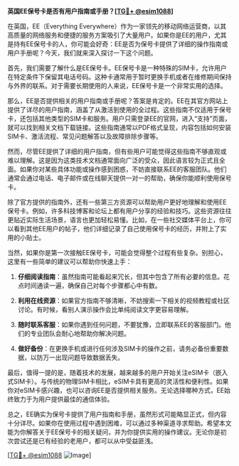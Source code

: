 **英国EE保号卡是否有用户指南或手册？[[TG💪+ @esim1088](https://t.me/s/esim1088)]**

在英国，EE（Everything Everywhere）作为一家领先的移动网络运营商，以其高质量的网络服务和便捷的服务方案吸引了大量用户。如果你是EE的用户，尤其是持有EE保号卡的人，你可能会好奇：EE是否为保号卡提供了详细的操作指南或用户手册呢？今天，我们就来深入探讨一下这个问题。

首先，我们需要了解什么是EE保号卡。EE保号卡是一种特殊的SIM卡，允许用户在特定条件下保留其电话号码。这种卡通常用于暂时更换手机或者在维修期间保持与外界的联系。对于需要长期使用的人来说，EE保号卡是一个非常实用的选择。

那么，EE是否提供相关的用户指南或手册呢？答案是肯定的。EE在其官方网站上提供了详尽的用户指南，涵盖了从激活到使用的全过程。这些指南不仅适用于保号卡，还包括其他类型的SIM卡和服务。用户只需登录EE的官网，进入“支持”页面，就可以找到相关文档下载链接。这些指南通常以PDF格式呈现，内容包括如何安装SIM卡、激活流程、常见问题解答以及故障排除步骤等。

然而，尽管EE提供了详细的用户指南，但有些用户可能觉得这些指南不够直观或难以理解。这是因为这类技术文档通常面向广泛的受众，因此语言较为正式且全面。如果你对某些具体功能或操作感到困惑，不妨直接联系EE的客服团队。他们通常会通过电话、电子邮件或在线聊天提供一对一的帮助，确保你能顺利使用保号卡。

除了官方提供的指南外，还有一些第三方资源可以帮助用户更好地理解和使用EE保号卡。例如，许多科技博客和论坛上都有用户分享的经验和技巧。这些资源往往更贴近实际生活场景，语言也更加轻松易懂。比如，在一些社交媒体平台上，你可以看到其他EE用户的帖子，他们详细记录了自己使用保号卡的经历，并附上了实用的小贴士。

当然，如果你是第一次接触EE保号卡，可能会觉得整个过程有些复杂。别担心，这里有一些简单的建议可以帮助你快速上手：

1. **仔细阅读指南**：虽然指南可能看起来冗长，但其中包含了所有必要的信息。花点时间通读一遍，确保自己对每个步骤都心中有数。
   
2. **利用在线资源**：如果官方指南不够清晰，不妨搜索一下相关的视频教程或社区讨论。有时候，看别人演示操作会比单纯阅读文字更容易理解。

3. **随时联系客服**：如果你遇到任何问题，不要犹豫，立即联系EE的客服部门。他们的专业团队会耐心地帮助你解决问题。

4. **做好备份**：在更换手机或进行任何涉及SIM卡的操作之前，请务必备份重要数据，以防万一出现问题导致数据丢失。

最后，值得一提的是，随着技术的发展，越来越多的用户开始关注eSIM卡（嵌入式SIM卡）。与传统的物理SIM卡相比，eSIM卡具有更高的灵活性和便利性。如果你对eSIM卡感兴趣，也可以咨询EE是否提供相关服务。无论选择哪种方式，EE始终致力于为用户提供最佳的通信体验。

总之，EE确实为保号卡提供了用户指南和手册，虽然形式可能略显正式，但内容十分详尽。如果你在使用过程中遇到困难，可以通过多种渠道寻求帮助。希望本文能为你解答关于EE保号卡的相关疑问，并为你提供实用的操作建议。无论你是初次尝试还是已有经验的老用户，都可以从中受益匪浅。

[[TG💪+ @esim1088](https://t.me/s/esim1088) ![Image](https://i.postimg.cc/4NQfJmqS/Snipaste-2025-05-13-00-14-12.png)]